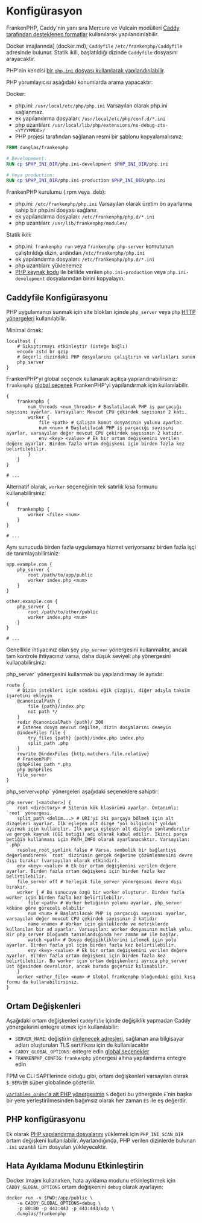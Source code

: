 ﻿# Konfigürasyon

FrankenPHP, Caddy'nin yanı sıra Mercure ve Vulcain modülleri [Caddy tarafından desteklenen formatlar](https://caddyserver.com/docs/getting-started#your-first-config) kullanılarak yapılandırılabilir.

Docker imajlarında] (docker.md), `Caddyfile` `/etc/frankenphp/Caddyfile` adresinde bulunur.
Statik ikili, başlatıldığı dizinde `Caddyfile` dosyasını arayacaktır.

PHP'nin kendisi [bir `php.ini` dosyası kullanılarak yapılandırılabilir](https://www.php.net/manual/tr/configuration.file.php).

PHP yorumlayıcısı aşağıdaki konumlarda arama yapacaktır:

Docker:

- php.ini: `/usr/local/etc/php/php.ini` Varsayılan olarak php.ini sağlanmaz.
- ek yapılandırma dosyaları: `/usr/local/etc/php/conf.d/*.ini`
- php uzantıları: `/usr/local/lib/php/extensions/no-debug-zts-<YYYYMMDD>/`
- PHP projesi tarafından sağlanan resmi bir şablonu kopyalamalısınız:

```dockerfile
FROM dunglas/frankenphp

# Developement:
RUN cp $PHP_INI_DIR/php.ini-development $PHP_INI_DIR/php.ini

# Veya production:
RUN cp $PHP_INI_DIR/php.ini-production $PHP_INI_DIR/php.ini
```

FrankenPHP kurulumu (.rpm veya .deb):

- php.ini: `/etc/frankenphp/php.ini` Varsayılan olarak üretim ön ayarlarına sahip bir php.ini dosyası sağlanır.
- ek yapılandırma dosyaları: `/etc/frankenphp/php.d/*.ini`
- php uzantıları: `/usr/lib/frankenphp/modules/`

Statik ikili:

- php.ini: `frankenphp run` veya `frankenphp php-server` komutunun çalıştırıldığı dizin, ardından `/etc/frankenphp/php.ini`
- ek yapılandırma dosyaları: `/etc/frankenphp/php.d/*.ini`
- php uzantıları: yüklenemez
- [PHP kaynak kodu](https://github.com/php/php-src/) ile birlikte verilen `php.ini-production` veya `php.ini-development` dosyalarından birini kopyalayın.

## Caddyfile Konfigürasyonu

PHP uygulamanızı sunmak için site blokları içinde `php_server` veya `php` [HTTP yönergeleri](https://caddyserver.com/docs/caddyfile/concepts#directives) kullanılabilir.

Minimal örnek:

```caddyfile
localhost {
	# Sıkıştırmayı etkinleştir (isteğe bağlı)
	encode zstd br gzip
	# Geçerli dizindeki PHP dosyalarını çalıştırın ve varlıkları sunun
	php_server
}
```

FrankenPHP'yi global seçenek kullanarak açıkça yapılandırabilirsiniz:
`frankenphp` [global seçenek](https://caddyserver.com/docs/caddyfile/concepts#global-options) FrankenPHP'yi yapılandırmak için kullanılabilir.

```caddyfile
{
	frankenphp {
		num_threads <num_threads> # Başlatılacak PHP iş parçacığı sayısını ayarlar. Varsayılan: Mevcut CPU çekirdek sayısının 2 katı.
		worker {
			file <path> # Çalışan komut dosyasının yolunu ayarlar.
			num <num> # Başlatılacak PHP iş parçacığı sayısını ayarlar, varsayılan değer mevcut CPU çekirdek sayısının 2 katıdır.
			env <key> <value> # Ek bir ortam değişkenini verilen değere ayarlar. Birden fazla ortam değişkeni için birden fazla kez belirtilebilir.
		}
	}
}

# ...
```

Alternatif olarak, `worker` seçeneğinin tek satırlık kısa formunu kullanabilirsiniz:

```caddyfile
{
	frankenphp {
		worker <file> <num>
	}
}

# ...
```

Aynı sunucuda birden fazla uygulamaya hizmet veriyorsanız birden fazla işçi de tanımlayabilirsiniz:

```caddyfile
app.example.com {
	php_server {
		root /path/to/app/public
		worker index.php <num>
	}
}

other.example.com {
	php_server {
		root /path/to/other/public
		worker index.php <num>
	}
}

# ...
```

Genellikle ihtiyacınız olan şey `php_server` yönergesini kullanmaktır,
ancak tam kontrole ihtiyacınız varsa, daha düşük seviyeli `php` yönergesini kullanabilirsiniz:

php_server` yönergesini kullanmak bu yapılandırmay ile aynıdır:

```caddyfile
route {
	# Dizin istekleri için sondaki eğik çizgiyi, diğer adıyla taksim işaretini ekleyin
	@canonicalPath {
		file {path}/index.php
		not path */
	}
	redir @canonicalPath {path}/ 308
	# İstenen dosya mevcut değilse, dizin dosyalarını deneyin
	@indexFiles file {
		try_files {path} {path}/index.php index.php
		split_path .php
	}
	rewrite @indexFiles {http.matchers.file.relative}
	# FrankenPHP!
	@phpFiles path *.php
	php @phpFiles
	file_server
}
```

php_server`ve`php` yönergeleri aşağıdaki seçeneklere sahiptir:

```caddyfile
php_server [<matcher>] {
	root <directory> # Sitenin kök klasörünü ayarlar. Öntanımlı: `root` yönergesi.
	split_path <delim...> # URI'yi iki parçaya bölmek için alt dizgeleri ayarlar. İlk eşleşen alt dizge "yol bilgisini" yoldan ayırmak için kullanılır. İlk parça eşleşen alt dizeyle sonlandırılır ve gerçek kaynak (CGI betiği) adı olarak kabul edilir. İkinci parça betiğin kullanması için PATH_INFO olarak ayarlanacaktır. Varsayılan: `.php`
	resolve_root_symlink false # Varsa, sembolik bir bağlantıyı değerlendirerek `root` dizininin gerçek değerine çözümlenmesini devre dışı bırakır (varsayılan olarak etkindir).
	env <key> <value> # Ek bir ortam değişkenini verilen değere ayarlar. Birden fazla ortam değişkeni için birden fazla kez belirtilebilir.
	file_server off # Yerleşik file_server yönergesini devre dışı bırakır.
	worker { # Bu sunucuya özgü bir worker oluşturur. Birden fazla worker için birden fazla kez belirtilebilir.
		file <path> # Worker betiğinin yolunu ayarlar, php_server köküne göre göreceli olabilir
		num <num> # Başlatılacak PHP iş parçacığı sayısını ayarlar, varsayılan değer mevcut CPU çekirdek sayısının 2 katıdır
		name <name> # Worker için günlüklerde ve metriklerde kullanılan bir ad ayarlar. Varsayılan: worker dosyasının mutlak yolu. Bir php_server bloğunda tanımlandığında her zaman m# ile başlar.
		watch <path> # Dosya değişikliklerini izlemek için yolu ayarlar. Birden fazla yol için birden fazla kez belirtilebilir.
		env <key> <value> # Ek bir ortam değişkenini verilen değere ayarlar. Birden fazla ortam değişkeni için birden fazla kez belirtilebilir. Bu worker için ortam değişkenleri ayrıca php_server üst öğesinden devralınır, ancak burada geçersiz kılınabilir.
	}
	worker <other_file> <num> # Global frankenphp bloğundaki gibi kısa formu da kullanabilirsiniz.
}
```

## Ortam Değişkenleri

Aşağıdaki ortam değişkenleri `Caddyfile` içinde değişiklik yapmadan Caddy yönergelerini entegre etmek için kullanılabilir:

- `SERVER_NAME`: değiştirin [dinlenecek adresleri](https://caddyserver.com/docs/caddyfile/concepts#addresses), sağlanan ana bilgisayar adları oluşturulan TLS sertifikası için de kullanılacaktır
- `CADDY_GLOBAL_OPTIONS`: entegre edin [global seçenekler](https://caddyserver.com/docs/caddyfile/options)
- `FRANKENPHP_CONFIG`: `frankenphp` yönergesi altına yapılandırma entegre edin

FPM ve CLI SAPI'lerinde olduğu gibi, ortam değişkenleri varsayılan olarak `$_SERVER` süper globalinde gösterilir.

[`variables_order`'a ait PHP yönergesinin](https://www.php.net/manual/en/ini.core.php#ini.variables-order) `S` değeri bu yönergede `E`'nin başka bir yere yerleştirilmesinden bağımsız olarak her zaman `ES` ile eş değerdir.

## PHP konfigürasyonu

Ek olarak [PHP yapılandırma dosyalarını](https://www.php.net/manual/en/configuration.file.php#configuration.file.scan) yüklemek için
`PHP_INI_SCAN_DIR` ortam değişkeni kullanılabilir.
Ayarlandığında, PHP verilen dizinlerde bulunan `.ini` uzantılı tüm dosyaları yükleyecektir.

## Hata Ayıklama Modunu Etkinleştirin

Docker imajını kullanırken, hata ayıklama modunu etkinleştirmek için `CADDY_GLOBAL_OPTIONS` ortam değişkenini `debug` olarak ayarlayın:

```console
docker run -v $PWD:/app/public \
    -e CADDY_GLOBAL_OPTIONS=debug \
    -p 80:80 -p 443:443 -p 443:443/udp \
    dunglas/frankenphp
```

